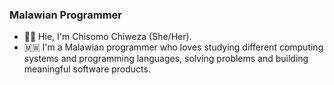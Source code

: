 ### Malawian Programmer

- 👋&#127997;  Hie, I'm Chisomo Chiweza (She/Her).
- 🇲🇼  I'm a Malawian programmer who loves studying different computing systems and programming languages, solving problems and building meaningful software products. 
 
